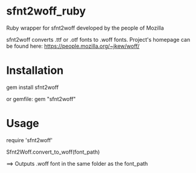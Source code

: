 # sfnt2woff_ruby
Ruby wrapper for sfnt2woff developed by the people of Mozilla

sfnt2woff converts .ttf or .otf fonts to .woff fonts. Project's homepage can be found here: https://people.mozilla.org/~jkew/woff/

Installation
=======

gem install sfnt2woff

or gemfile: gem "sfnt2woff"

Usage
=======

require 'sfnt2woff'

Sfnt2Woff.convert_to_woff(font_path)

==> Outputs .woff font in the same folder as the font_path
